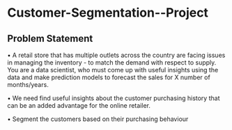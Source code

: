 # Customer-Segmentation--Project

## Problem Statement
• A retail store that has multiple outlets across the country are facing issues in managing
the inventory - to match the demand with respect to supply. You are a data scientist,
who must come up with useful insights using the data and make prediction models to
forecast the sales for X number of months/years.

• We need find useful insights about the customer purchasing history that can be an
added advantage for the online retailer.

• Segment the customers based on their purchasing behaviour
